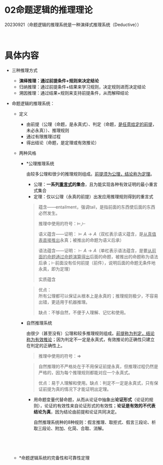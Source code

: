 # 02命题逻辑的推理理论

20230921（命题逻辑的推理系统是一种演绎式推理系统（Deductive））

‍

# 具体内容

* 三种推理方式

  * **演绎推理：通过前提条件+规则来决定结论**
  * 归纳推理：通过前提条件+结果来学习规则，决定规则进而决定结论
  * 溯因推理：通过结果+规则来支持前提条件，从而解释结论
* 命题逻辑的推理系统：

  * 定义

    * 由前提（公理（命题，是永真式）、判定（命题，<u>是任意给定的前提</u>，未必永真））、推理规则
    * 通过有限推理过程
    * 得出结论（命题，是定理或有效推论）
  * 两种风格

    * *公理推理系统

      由较多公理和很少的推理规则组成。<u>前提须为公理，结论称为定理</u>。

      * 公理：**一系列**​**<u>重言式</u>**​**的集合**，且为能实现各种有效证明的最小重言式集合
      * 定理：仅以公理（永真的前提）出发应用推理规则得到的重言式

      > 蕴含——entailment，强调tail，是指前面的东西使后面的东西必然发生。
      >
      > 推理中使用的符号：$\vDash, \vdash$
      >
      > 语义蕴含——证明：$\vDash A\rightarrow A$（双杠表示语义蕴含，是<u>从真值表直接推出</u>永真；被推出的命题为语义后承）
      >
      > 语法蕴含——证明：$\vdash A\rightarrow A$（单杠表示语法蕴含，是要<u>从前面的命题通过命题演算得出</u>后面的命题，被推出的命题称为语法后承；$\vdash$前面没有任何前提（前件），说明后面的命题无条件地永真，即为定理）
      >
      > 实质蕴含
      >

      > 优点：  
      > 所有公理都可以保证从根本上是永真的；推理规则极少，不容易出错，更适用于机器推理。
      >
      > 缺点：不够自然，不便于人理解、记忆和使用。
      >
    * 自然推理系统

      由很少（甚至没有）公理和较多推理规则组成。<u>前提称为判定，结论称为有效推论</u>；因为判定不一定是永真式，有效推论的正确性只建立在判定的正确性上。

      > 推理中使用的符号：$\Rightarrow$​
      >

      > 自然推理的不严格处在于不用保证前提永真，但推理过程仍然是严格的，因为每个推理规则都能对应一个永真式。
      >
      > 优点：易于人理解和使用。缺点：判定不一定是永真式，只有保证前提为真的情况下才能证明出定理。
      >

      * 用命题变量代替命题，从而从论证中抽象出**论证形式**（论证的规则），论证的有效性来自论证形式的有效性；**论证是有效的不代表结论为真**，因为结论由前提和论证共同决定。

        自然推理系统种的8种规则：假言推理、取拒式、假言三段论、析取三段论、附加、化简、合取、消解。

        ‍

        ‍
  * *命题逻辑系统的完备性和可靠性定理
